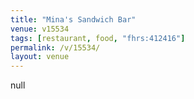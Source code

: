 ```yaml
---
title: "Mina's Sandwich Bar"
venue: v15534
tags: [restaurant, food, "fhrs:412416"]
permalink: /v/15534/
layout: venue
---
```

null